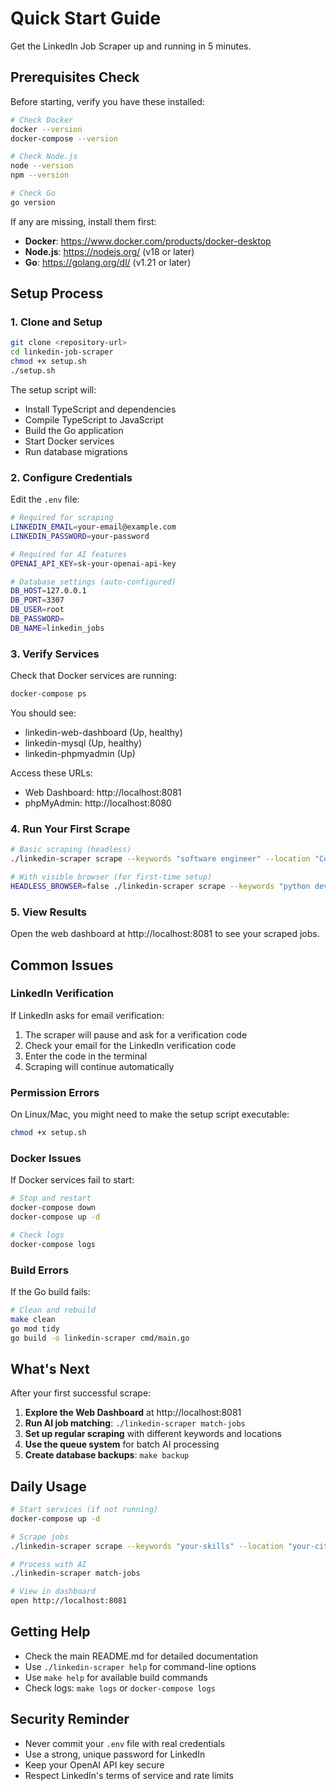 # Quick Start Guide

Get the LinkedIn Job Scraper up and running in 5 minutes.

## Prerequisites Check

Before starting, verify you have these installed:

```bash
# Check Docker
docker --version
docker-compose --version

# Check Node.js
node --version
npm --version

# Check Go
go version
```

If any are missing, install them first:
- **Docker**: https://www.docker.com/products/docker-desktop
- **Node.js**: https://nodejs.org/ (v18 or later)
- **Go**: https://golang.org/dl/ (v1.21 or later)

## Setup Process

### 1. Clone and Setup

```bash
git clone <repository-url>
cd linkedin-job-scraper
chmod +x setup.sh
./setup.sh
```

The setup script will:
- Install TypeScript and dependencies
- Compile TypeScript to JavaScript
- Build the Go application
- Start Docker services
- Run database migrations

### 2. Configure Credentials

Edit the `.env` file:

```bash
# Required for scraping
LINKEDIN_EMAIL=your-email@example.com
LINKEDIN_PASSWORD=your-password

# Required for AI features
OPENAI_API_KEY=sk-your-openai-api-key

# Database settings (auto-configured)
DB_HOST=127.0.0.1
DB_PORT=3307
DB_USER=root
DB_PASSWORD=
DB_NAME=linkedin_jobs
```

### 3. Verify Services

Check that Docker services are running:

```bash
docker-compose ps
```

You should see:
- linkedin-web-dashboard (Up, healthy)
- linkedin-mysql (Up, healthy)  
- linkedin-phpmyadmin (Up)

Access these URLs:
- Web Dashboard: http://localhost:8081
- phpMyAdmin: http://localhost:8080

### 4. Run Your First Scrape

```bash
# Basic scraping (headless)
./linkedin-scraper scrape --keywords "software engineer" --location "Copenhagen" --total-jobs 25

# With visible browser (for first-time setup)
HEADLESS_BROWSER=false ./linkedin-scraper scrape --keywords "python developer" --location "remote" --total-jobs 10
```

### 5. View Results

Open the web dashboard at http://localhost:8081 to see your scraped jobs.

## Common Issues

### LinkedIn Verification

If LinkedIn asks for email verification:
1. The scraper will pause and ask for a verification code
2. Check your email for the LinkedIn verification code
3. Enter the code in the terminal
4. Scraping will continue automatically

### Permission Errors

On Linux/Mac, you might need to make the setup script executable:

```bash
chmod +x setup.sh
```

### Docker Issues

If Docker services fail to start:

```bash
# Stop and restart
docker-compose down
docker-compose up -d

# Check logs
docker-compose logs
```

### Build Errors

If the Go build fails:

```bash
# Clean and rebuild
make clean
go mod tidy
go build -o linkedin-scraper cmd/main.go
```

## What's Next

After your first successful scrape:

1. **Explore the Web Dashboard** at http://localhost:8081
2. **Run AI job matching**: `./linkedin-scraper match-jobs`
3. **Set up regular scraping** with different keywords and locations
4. **Use the queue system** for batch AI processing
5. **Create database backups**: `make backup`

## Daily Usage

```bash
# Start services (if not running)
docker-compose up -d

# Scrape jobs
./linkedin-scraper scrape --keywords "your-skills" --location "your-city" --total-jobs 50

# Process with AI
./linkedin-scraper match-jobs

# View in dashboard
open http://localhost:8081
```

## Getting Help

- Check the main README.md for detailed documentation
- Use `./linkedin-scraper help` for command-line options
- Use `make help` for available build commands
- Check logs: `make logs` or `docker-compose logs`

## Security Reminder

- Never commit your `.env` file with real credentials
- Use a strong, unique password for LinkedIn
- Keep your OpenAI API key secure
- Respect LinkedIn's terms of service and rate limits
